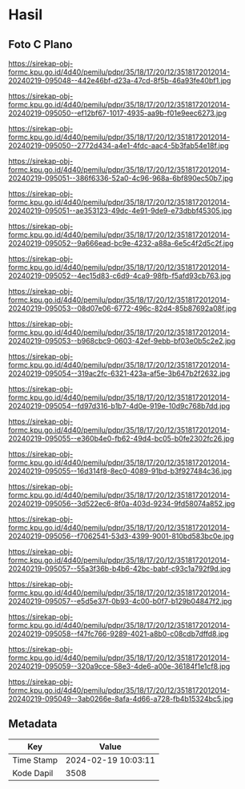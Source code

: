 # Hasil

## Foto C Plano

https://sirekap-obj-formc.kpu.go.id/4d40/pemilu/pdpr/35/18/17/20/12/3518172012014-20240219-095048--442e46bf-d23a-47cd-8f5b-46a93fe40bf1.jpg

https://sirekap-obj-formc.kpu.go.id/4d40/pemilu/pdpr/35/18/17/20/12/3518172012014-20240219-095050--ef12bf67-1017-4935-aa9b-f01e9eec6273.jpg

https://sirekap-obj-formc.kpu.go.id/4d40/pemilu/pdpr/35/18/17/20/12/3518172012014-20240219-095050--2772d434-a4e1-4fdc-aac4-5b3fab54e18f.jpg

https://sirekap-obj-formc.kpu.go.id/4d40/pemilu/pdpr/35/18/17/20/12/3518172012014-20240219-095051--386f6336-52a0-4c96-968a-6bf890ec50b7.jpg

https://sirekap-obj-formc.kpu.go.id/4d40/pemilu/pdpr/35/18/17/20/12/3518172012014-20240219-095051--ae353123-49dc-4e91-9de9-e73dbbf45305.jpg

https://sirekap-obj-formc.kpu.go.id/4d40/pemilu/pdpr/35/18/17/20/12/3518172012014-20240219-095052--9a666ead-bc9e-4232-a88a-6e5c4f2d5c2f.jpg

https://sirekap-obj-formc.kpu.go.id/4d40/pemilu/pdpr/35/18/17/20/12/3518172012014-20240219-095052--4ec15d83-c6d9-4ca9-98fb-f5afd93cb763.jpg

https://sirekap-obj-formc.kpu.go.id/4d40/pemilu/pdpr/35/18/17/20/12/3518172012014-20240219-095053--08d07e06-6772-496c-82d4-85b87692a08f.jpg

https://sirekap-obj-formc.kpu.go.id/4d40/pemilu/pdpr/35/18/17/20/12/3518172012014-20240219-095053--b968cbc9-0603-42ef-9ebb-bf03e0b5c2e2.jpg

https://sirekap-obj-formc.kpu.go.id/4d40/pemilu/pdpr/35/18/17/20/12/3518172012014-20240219-095054--319ac2fc-6321-423a-af5e-3b647b2f2632.jpg

https://sirekap-obj-formc.kpu.go.id/4d40/pemilu/pdpr/35/18/17/20/12/3518172012014-20240219-095054--fd97d316-b1b7-4d0e-919e-10d9c768b7dd.jpg

https://sirekap-obj-formc.kpu.go.id/4d40/pemilu/pdpr/35/18/17/20/12/3518172012014-20240219-095055--e360b4e0-fb62-49d4-bc05-b0fe2302fc26.jpg

https://sirekap-obj-formc.kpu.go.id/4d40/pemilu/pdpr/35/18/17/20/12/3518172012014-20240219-095055--16d314f8-8ec0-4089-91bd-b3f927484c36.jpg

https://sirekap-obj-formc.kpu.go.id/4d40/pemilu/pdpr/35/18/17/20/12/3518172012014-20240219-095056--3d522ec6-8f0a-403d-9234-9fd58074a852.jpg

https://sirekap-obj-formc.kpu.go.id/4d40/pemilu/pdpr/35/18/17/20/12/3518172012014-20240219-095056--f7062541-53d3-4399-9001-810bd583bc0e.jpg

https://sirekap-obj-formc.kpu.go.id/4d40/pemilu/pdpr/35/18/17/20/12/3518172012014-20240219-095057--55a3f36b-b4b6-42bc-babf-c93c1a792f9d.jpg

https://sirekap-obj-formc.kpu.go.id/4d40/pemilu/pdpr/35/18/17/20/12/3518172012014-20240219-095057--e5d5e37f-0b93-4c00-b0f7-b129b04847f2.jpg

https://sirekap-obj-formc.kpu.go.id/4d40/pemilu/pdpr/35/18/17/20/12/3518172012014-20240219-095058--f47fc766-9289-4021-a8b0-c08cdb7dffd8.jpg

https://sirekap-obj-formc.kpu.go.id/4d40/pemilu/pdpr/35/18/17/20/12/3518172012014-20240219-095059--320a9cce-58e3-4de6-a00e-36184f1e1cf8.jpg

https://sirekap-obj-formc.kpu.go.id/4d40/pemilu/pdpr/35/18/17/20/12/3518172012014-20240219-095049--3ab0266e-8afa-4d66-a728-fb4b15324bc5.jpg


## Metadata

| Key        | Value               |
| ---------- | ------------------- |
| Time Stamp | 2024-02-19 10:03:11 |
| Kode Dapil | 3508                |



